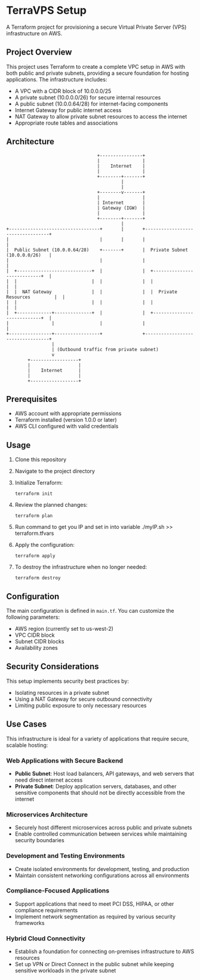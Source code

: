 # TerraVPS Setup

A Terraform project for provisioning a secure Virtual Private Server (VPS) infrastructure on AWS.

## Project Overview

This project uses Terraform to create a complete VPC setup in AWS with both public and private subnets, providing a secure foundation for hosting applications. The infrastructure includes:

- A VPC with a CIDR block of 10.0.0.0/25
- A private subnet (10.0.0.0/26) for secure internal resources
- A public subnet (10.0.0.64/28) for internet-facing components
- Internet Gateway for public internet access
- NAT Gateway to allow private subnet resources to access the internet
- Appropriate route tables and associations

## Architecture

```
                                  +----------------+
                                  |                |
                                  |    Internet    |
                                  |                |
                                  +--------+-------+
                                           |
                                           |
                                  +--------v-------+
                                  |                |
                                  | Internet       |
                                  | Gateway (IGW)  |
                                  |                |
                                  +--------+-------+
                                           |
+----------------------------------+       |       +----------------------------------+
|                                  |       |       |                                  |
|  Public Subnet (10.0.0.64/28)    +-------+       |  Private Subnet (10.0.0.0/26)   |
|                                  |               |                                  |
|  +----------------------------+  |               |  +----------------------------+  |
|  |                            |  |               |  |                            |  |
|  |  NAT Gateway               |  |               |  |  Private Resources         |  |
|  |                            |  |               |  |                            |  |
|  +-------------+--------------+  |               |  +----------------------------+  |
|                |                 |               |                                  |
+----------------+-----------------+               +----------------------------------+
                 |
                 | (Outbound traffic from private subnet)
                 v
        +------------------+
        |                  |
        |    Internet      |
        |                  |
        +------------------+
```

## Prerequisites

- AWS account with appropriate permissions
- Terraform installed (version 1.0.0 or later)
- AWS CLI configured with valid credentials

## Usage

1. Clone this repository
2. Navigate to the project directory
3. Initialize Terraform:
   ```
   terraform init
   ```
4. Review the planned changes:
   ```
   terraform plan
   ```
5. Run command to get you IP and set in into variable
   ./myIP.sh >> terraform.tfvars

6. Apply the configuration:
   ```
   terraform apply
   ```
7. To destroy the infrastructure when no longer needed:
   ```
   terraform destroy
   ```

## Configuration

The main configuration is defined in `main.tf`. You can customize the following parameters:

- AWS region (currently set to us-west-2)
- VPC CIDR block
- Subnet CIDR blocks
- Availability zones

## Security Considerations

This setup implements security best practices by:
- Isolating resources in a private subnet
- Using a NAT Gateway for secure outbound connectivity
- Limiting public exposure to only necessary resources

## Use Cases

This infrastructure is ideal for a variety of applications that require secure, scalable hosting:

### Web Applications with Secure Backend
- **Public Subnet**: Host load balancers, API gateways, and web servers that need direct internet access
- **Private Subnet**: Deploy application servers, databases, and other sensitive components that should not be directly accessible from the internet

### Microservices Architecture
- Securely host different microservices across public and private subnets
- Enable controlled communication between services while maintaining security boundaries

### Development and Testing Environments
- Create isolated environments for development, testing, and production
- Maintain consistent networking configurations across all environments

### Compliance-Focused Applications
- Support applications that need to meet PCI DSS, HIPAA, or other compliance requirements
- Implement network segmentation as required by various security frameworks

### Hybrid Cloud Connectivity
- Establish a foundation for connecting on-premises infrastructure to AWS resources
- Set up VPN or Direct Connect in the public subnet while keeping sensitive workloads in the private subnet

